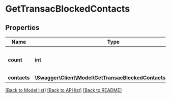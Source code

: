 # GetTransacBlockedContacts

## Properties
Name | Type | Description | Notes
------------ | ------------- | ------------- | -------------
**count** | **int** | Count of blocked or unsubscribed contact | [optional] 
**contacts** | [**\Swagger\Client\Model\GetTransacBlockedContactsContacts[]**](GetTransacBlockedContactsContacts.md) |  | [optional] 

[[Back to Model list]](../README.md#documentation-for-models) [[Back to API list]](../README.md#documentation-for-api-endpoints) [[Back to README]](../README.md)


